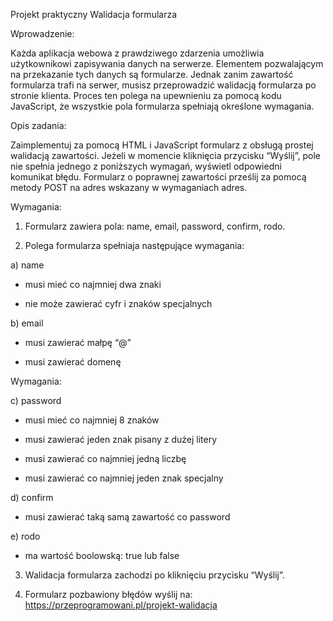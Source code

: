 Projekt praktyczny Walidacja formularza


Wprowadzenie:

Każda aplikacja webowa z prawdziwego zdarzenia umożliwia użytkownikowi zapisywania danych na
serwerze. Elementem pozwalającym na przekazanie tych danych są formularze. Jednak zanim zawartość
formularza trafi na serwer, musisz przeprowadzić walidacją formularza po stronie klienta. Proces ten
polega na upewnieniu za pomocą kodu JavaScript, że wszystkie pola formularza spełniają określone
wymagania.


Opis zadania:

Zaimplementuj za pomocą HTML i JavaScript formularz z obsługą prostej walidacją zawartości. Jeżeli w
momencie kliknięcia przycisku “Wyślij”, pole nie spełnia jednego z poniższych wymagań, wyświetl
odpowiedni komunikat błędu. Formularz o poprawnej zawartości prześlij za pomocą metody POST na
adres wskazany w wymaganiach adres.


Wymagania:

1. Formularz zawiera pola: name, email, password, confirm, rodo.

2. Polega formularza spełniaja następujące wymagania:

a) name

- musi mieć co najmniej dwa znaki

- nie może zawierać cyfr i znaków specjalnych

b) email

- musi zawierać małpę “@”

- musi zawierać domenę


Wymagania:

c) password

- musi mieć co najmniej 8 znaków

- musi zawierać jeden znak pisany z dużej litery

- musi zawierać co najmniej jedną liczbę

- musi zawierać co najmniej jeden znak specjalny

d) confirm

- musi zawierać taką samą zawartość co password

e) rodo

- ma wartość boolowską: true lub false

3. Walidacja formularza zachodzi po kliknięciu przycisku “Wyślij”.

4. Formularz pozbawiony błędów wyślij na: https://przeprogramowani.pl/projekt-walidacja